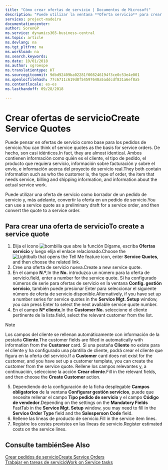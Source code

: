 ```yaml
---
title: "Cómo crear ofertas de servicio | Documentos de Microsoft"
description: "Puede utilizar la ventana **Oferta servicio** para crear documentos en los que se introduce información acerca de un servicio, como reparación y mantenimiento, de productos de servicio a solicitud del cliente. Puede utilizar una oferta de servicio como borrador de un pedido de servicio y, más adelante, convertir la oferta en un pedido de servicio."
services: project-madeira
documentationcenter: 
author: SorenGP
ms.service: dynamics365-business-central
ms.topic: article
ms.devlang: na
ms.tgt_pltfrm: na
ms.workload: na
ms.search.keywords: 
ms.date: 10/01/2018
ms.author: sgroespe
ms.translationtype: HT
ms.sourcegitcommit: 9dbd92409ba02281f008246194f3ce0c53e4e001
ms.openlocfilehash: 77c6711c619d8f54597648a5addcdf831a6ef8a5
ms.contentlocale: es-es
ms.lasthandoff: 09/28/2018

---
```

# <a name="create-service-quotes"></a><span data-ttu-id="c63b8-104">Crear ofertas de servicio</span><span class="sxs-lookup"><span data-stu-id="c63b8-104">Create Service Quotes</span></span>
<span data-ttu-id="c63b8-105">Puede pensar en ofertas de servicio como base para los pedidos de servicio.</span><span class="sxs-lookup"><span data-stu-id="c63b8-105">You can think of service quotes as the basis for service orders.</span></span> <span data-ttu-id="c63b8-106">De hecho, son casi idénticos.</span><span class="sxs-lookup"><span data-stu-id="c63b8-106">In fact, they are almost identical.</span></span> <span data-ttu-id="c63b8-107">Ambos contienen información como quién es el cliente, el tipo de pedido, el producto que requiera servicio, información sobre facturación y sobre el envío, e información acerca del proyecto de servicio real.</span><span class="sxs-lookup"><span data-stu-id="c63b8-107">They both contain information such as who the customer is, the type of order, the item that needs service, billing and shipping information, and information about the actual service work.</span></span>
 
<span data-ttu-id="c63b8-108">Puede utilizar una oferta de servicio como borrador de un pedido de servicio y, más adelante, convertir la oferta en un pedido de servicio.</span><span class="sxs-lookup"><span data-stu-id="c63b8-108">You can use a service quote as a preliminary draft for a service order, and then convert the quote to a service order.</span></span>  
  
## <a name="to-create-a-service-quote"></a><span data-ttu-id="c63b8-109">Para crear una oferta de servicio</span><span class="sxs-lookup"><span data-stu-id="c63b8-109">To create a service quote</span></span>  
1. <span data-ttu-id="c63b8-110">Elija el icono ![bombilla que abre la función Dígame](media/ui-search/search_small.png "Dígame que desea hacer"), escriba **Ofertas servicio** y luego elija el enlace relacionado.</span><span class="sxs-lookup"><span data-stu-id="c63b8-110">Choose the ![Lightbulb that opens the Tell Me feature](media/ui-search/search_small.png "Tell me what you want to do") icon, enter **Service Quotes**, and then choose the related link.</span></span>  
2. <span data-ttu-id="c63b8-111">Cree una oferta de servicio nueva.</span><span class="sxs-lookup"><span data-stu-id="c63b8-111">Create a new service quote.</span></span>  
3. <span data-ttu-id="c63b8-112">En el campo **N.º**,</span><span class="sxs-lookup"><span data-stu-id="c63b8-112">In the **No.**</span></span> <span data-ttu-id="c63b8-113">introduzca un número para la oferta de servicio.</span><span class="sxs-lookup"><span data-stu-id="c63b8-113">field, enter a number for the service quote.</span></span> <span data-ttu-id="c63b8-114">Si ha configurado números de serie para ofertas de servicio en la ventana **Config. gestión servicio**, también puede presionar Enter para seleccionar el siguiente número de oferta de servicio disponible.</span><span class="sxs-lookup"><span data-stu-id="c63b8-114">Alternatively, if you have set up a number series for service quotes in the **Service Mgt. Setup** window, you can press Enter to select the next available service quote number.</span></span>  
4. <span data-ttu-id="c63b8-115">En el campo **Nº cliente**,</span><span class="sxs-lookup"><span data-stu-id="c63b8-115">In the **Customer No.**</span></span>  <span data-ttu-id="c63b8-116">seleccione el cliente pertinente de la lista.</span><span class="sxs-lookup"><span data-stu-id="c63b8-116">field, select the relevant customer from the list.</span></span>  

  > [!Note]  
  >  <span data-ttu-id="c63b8-117">Los campos del cliente se rellenan automáticamente con información de la pestaña **Cliente**.</span><span class="sxs-lookup"><span data-stu-id="c63b8-117">The customer fields are filled in automatically with information from the **Customer** card.</span></span> <span data-ttu-id="c63b8-118">Si una pestaña **Cliente** no existe para el cliente y ha configurado una plantilla de cliente, podrá crear el cliente que figura en la oferta del servicio.</span><span class="sxs-lookup"><span data-stu-id="c63b8-118">If a **Customer** card does not exist for the customer, and you have set up a customer template, you can create the customer from the service quote.</span></span> <span data-ttu-id="c63b8-119">Rellene los campos relevantes y, a continuación, seleccione la acción **Crear cliente**.</span><span class="sxs-lookup"><span data-stu-id="c63b8-119">Fill in the relevant fields, and then choose the **Create Customer** action.</span></span>  
  
5. <span data-ttu-id="c63b8-120">Dependiendo de la configuración de la ficha desplegable **Campos obligatorios** de la ventana **Configurar gestión servicios**, puede que necesite rellenar el campo **Tipo pedido de servicio** y el campo **Código de vendedor**.</span><span class="sxs-lookup"><span data-stu-id="c63b8-120">Depending on the settings on the **Mandatory Fields** FastTab in the **Service Mgt. Setup** window, you may need to fill in the **Service Order Type** field and the **Salesperson Code** field.</span></span>  
6. <span data-ttu-id="c63b8-121">Rellene las líneas de producto de servicio.</span><span class="sxs-lookup"><span data-stu-id="c63b8-121">Fill in the service item lines.</span></span>  
7. <span data-ttu-id="c63b8-122">Registre los costes previstos en las líneas de servicio.</span><span class="sxs-lookup"><span data-stu-id="c63b8-122">Register estimated costs on the service lines.</span></span>  
  
## <a name="see-also"></a><span data-ttu-id="c63b8-123">Consulte también</span><span class="sxs-lookup"><span data-stu-id="c63b8-123">See Also</span></span>  
[<span data-ttu-id="c63b8-124">Crear pedidos de servicio</span><span class="sxs-lookup"><span data-stu-id="c63b8-124">Create Service Orders</span></span>](service-how-to-create-service-orders.md)  
[<span data-ttu-id="c63b8-125">Trabajar en tareas de servicio</span><span class="sxs-lookup"><span data-stu-id="c63b8-125">Work on Service tasks</span></span>](service-how-to-work-on-service-tasks.md)  

 
